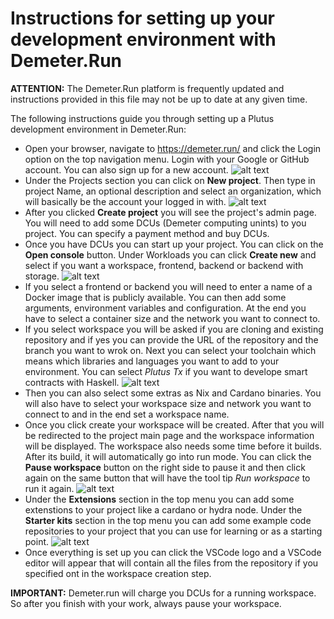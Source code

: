 
# Instructions for setting up your development environment with Demeter.Run  

**ATTENTION:** The Demeter.Run platform is frequently updated and instructions provided in this file may not be up to date at any given time. 

The following instructions guide you through setting up a Plutus development environment in Demeter.Run: 
* Open your browser, navigate to https://demeter.run/ and click the Login option on the top navigation menu. Login with your Google or GitHub account. You can also sign up for a new account. 
![alt text](https://github.com/LukaKurnjek/plutus-dev-env/blob/main/images/demeter-run/login.PNG) 
* Under the Projects section you can click on **New project**. Then type in project Name, an optional description and select an organization, which will basically be the account your logged in with. 
![alt text](https://github.com/LukaKurnjek/plutus-dev-env/blob/main/images/demeter-run/project-creation.PNG) 
* After you clicked **Create project** you will see the project's admin page. You will need to add some DCUs (Demeter computing unints) to you project. You can specify a payment method and buy DCUs. 
* Once you have DCUs you can start up your project. You can click on the **Open console** button. Under Workloads you can click **Create new** and select if you want a workspace, frontend, backend or backend with storage. 
![alt text](https://github.com/LukaKurnjek/plutus-dev-env/blob/main/images/demeter-run/project-admin.PNG) 
* If you select a frontend or backend you will need to enter a name of a Docker image that is publicly available. You can then add some arguments, environment variables and configuration. At the end you have to select a container size and the network you want to connect to. 
* If you select workspace you will be asked if you are cloning and existing repository and if yes you can provide the URL of the repository and the branch you want to wrok on. Next you can select your toolchain which means which libraries and languages you want to add to your environment. You can select *Plutus Tx* if you want to develope smart contracts with Haskell. 
![alt text](https://github.com/LukaKurnjek/plutus-dev-env/blob/main/images/demeter-run/toolchain-extras.PNG) 
* Then you can also select some extras as Nix and Cardano binaries. You will also have to select your workspace size and network you want to connect to and in the end set a workspace name. 
* Once you click create your workspace will be created. After that you will be redirected to the project main page and the workspace information will be displayed. The workspace also needs some time before it builds. After its build, it will automatically go into run mode. You can click the **Pause workspace** button on the right side to pause it and then click again on the same button that will have the tool tip *Run workspace* to run it again. 
![alt text](https://github.com/LukaKurnjek/plutus-dev-env/blob/main/images/demeter-run/workloads.PNG) 
* Under the **Extensions** section in the top menu you can add some extenstions to your project like a cardano or hydra node. Under the **Starter kits** section in the top menu you can add some example code repositories to your project that you can use for learning or as a starting point. 
![alt text](https://github.com/LukaKurnjek/plutus-dev-env/blob/main/images/demeter-run/extensions.PNG) 
* Once everything is set up you can click the VSCode logo and a VSCode editor will appear that will contain all the files from the repository if you specified ont in the workspace creation step. 

**IMPORTANT:** Demeter.run will charge you DCUs for a running workspace. So after you finish with your work, always pause your workspace. 